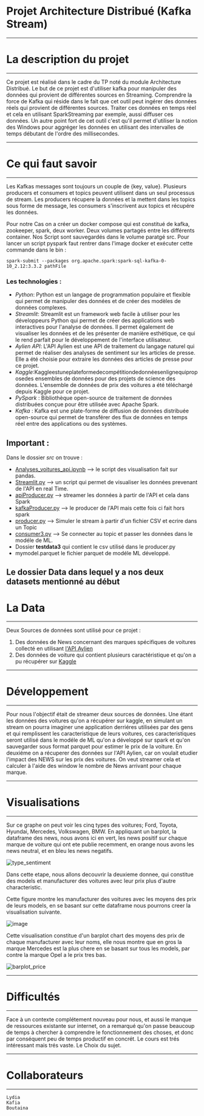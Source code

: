 # Projet Architecture Distribué (Kafka Stream)

---------------------------------------------------------------
# La description du projet
---------------------------------------------------------------
Ce projet est réalisé dans le cadre du TP noté du module Architecture Distribué.
Le but de ce projet est d'utiliser kafka pour manipuler des données qui provient de différentes sources en Streaming.
Comprendre la force de Kafka qui réside dans le fait que cet outil peut ingérer des données réels qui provient de différentes sources.
Traiter ces données en temps réel et cela en utilisant SparkStreaming par exemple, aussi diffuser ces données.
Un autre point fort de cet outil c'est qu'il permet d'utiliser la notion des Windows pour aggréger les données en utilisant des intervalles de temps débutant de l'ordre des millisecondes.

---------------------------------------------------------------
# Ce qui faut savoir
---------------------------------------------------------------
Les Kafkas messages sont toujours un couple de {key, value}.
Plusieurs producers et consumers et topics peuvent utilisent dans un seul processus de stream.
Les producers récupere la données et la mettent dans les topics sous forme de message, les consumers s'inscrivent aux topics et récupére les données.

Pour notre Cas on a créer un docker compose qui est constitué de kafka, zookeeper, spark, deux worker. Deux volumes partagés entre les différents container.
Nos Script sont sauvegardés dans le volume paratgé src. Pour lancer un script pyspark faut rentrer dans l'image docker et exécuter cette commande dans le bin  :
```
spark-submit --packages org.apache.spark:spark-sql-kafka-0-10_2.12:3.3.2 pathFile
```
### Les technologies :
- _Python_: Python est un langage de programmation populaire et flexible qui permet de manipuler des données et de créer des modèles de données complexes.
- _Streamlit_: Streamlit est un framework web facile à utiliser pour les développeurs Python qui permet de créer des applications web interactives pour l'analyse de données. Il permet également de visualiser les données et de les présenter de manière esthétique, ce qui le rend parfait pour le développement de l'interface utilisateur.
- _Aylien API_: L'API Aylien est une API de traitement du langage naturel qui permet de réaliser des analyses de sentiment sur les articles de presse. Elle a été choisie pour extraire les données des articles de presse pour ce projet.
- _Kaggle_:Kaggleestuneplateformedecompétitiondedonnéesenlignequiproposedes ensembles de données pour des projets de science des données. L'ensemble de données de prix des voitures a été téléchargé depuis Kaggle pour ce projet.
- _PySpark_ : Bibliothèque open-source de traitement de données distribuées conçue pour être utilisée avec Apache Spark.
- _Kafka_ : Kafka est une plate-forme de diffusion de données distribuée open-source qui permet de transférer des flux de données en temps réel entre des applications ou des systèmes.

## Important : 
Dans le dossier _src_ on trouve : 
- [Analyses_voitures_api.ipynb](https://github.com/LydiaOuam/arch_distribu-/blob/main/src/Analyses_voitures_api.ipynb) --> le script des visualisation fait sur pandas.
- [Streamlit.py](https://github.com/LydiaOuam/arch_distribu-/blob/main/src/Streamlit.py) --> un script qui permet de visualiser les données prevenant de l'API en real Time.
- [apiProducer.py](https://github.com/LydiaOuam/arch_distribu-/blob/main/src/apiProducer.py) --> streamer les données à partir de l'API et cela dans Spark
- [kafkaProducer.py](https://github.com/LydiaOuam/arch_distribu-/blob/main/src/kafkaProducer.py) --> le producer de l'API mais cette fois ci fait hors spark
- [producer.py](https://github.com/LydiaOuam/arch_distribu-/blob/main/src/producer.py) --> Simuler le stream à partir d'un fichier CSV et ecrire dans un Topic
- [consumer3.py](https://github.com/LydiaOuam/arch_distribu-/blob/main/src/consumer3.py) --> Se connecter au topic et passer les données dans le modéle de ML.
- Dossier __testdata3__ qui contient le csv utilisé dans le producer.py
- mymodel.parquet le fichier parquet de modéle ML développé.

Le dossier Data dans lequel y a nos deux datasets mentionné au début
---------------------------------------------------------------
# La Data
---------------------------------------------------------------
Deux Sources de données sont utilisé pour ce projet : 
1. Des données de News concernant des marques spécifiques de voitures collecté en utilisant [l'API Aylien](https://aylien.com)
3. Des données de voiture qui contient plusieurs caractéristique et qu'on a pu récupérer sur [Kaggle](https://www.kaggle.com/datasets/adityadesai13/used-car-dataset-ford-and-mercedes)



---------------------------------------------------------------
# Développement
---------------------------------------------------------------
Pour nous l'objectif était de streamer deux sources de données.
Une étant les données des voitures qu'on a récupérer sur kaggle, en simulant un stream on pourra imaginer une
application derriéres utilisées par des gens et qui remplissent les caracteristique de leurs voitures,
ces caracteristiques seront utilisé dans le
modéle de ML qu'on a développé sur spark et qu'on sauvegarder sous format parquet pour estimer le prix de la voiture.
En deuxiéme on a récuperer des données sur l'API Aylien, car on voulait etudier l'impact des NEWS sur les prix des voitures.
On veut streamer cela et calculer à l'aide des window le nombre de News arrivant pour chaque marque.

---------------------------------------------------------------
# Visualisations
---------------------------------------------------------------
Sur ce graphe on peut voir les cinq types des voitures; Ford, Toyota, Hyundai, Mercedes, Volkswagen, BMW. En appliquant un barplot, la dataframe des news, nous avons ici en vert, les news positif sur chaque marque de voiture qui ont ete publie recemment, en orange nous avons les news neutral, et en bleu les news negatifs.


![type_sentiment](https://user-images.githubusercontent.com/92854230/230239363-e4f3a1e5-121c-4a4b-80eb-af6690eed00a.png)


Dans cette etape, nous allons decouvrir la deuxieme donnee, qui constitue des models et manufacturer des voitures avec leur prix plus d'autre characteristic. 


Cette figure montre les manufacturer des voitures avec les moyens des prix de leurs models, en se basant sur cette dataframe nous pourrons creer la visualisation suivante.

![image](https://user-images.githubusercontent.com/92854230/230239613-da32bcc4-dc02-4a14-9a83-c07ec7c9c54a.png)

Cette visualisation constitue d'un barplot chart des moyens des prix de chaque manufacturer avec leur noms, elle nous montre que en gros la marque Mercedes est la plus chere en se basant sur tous les models, par contre la marque Opel a le prix tres bas.


![barplot_price](https://user-images.githubusercontent.com/92854230/230239433-5398b699-d6dc-487e-b24f-8ee5d209e911.png)


---------------------------------------------------------------
# Difficultés
---------------------------------------------------------------

Face à un contexte complétement nouveau pour nous, et aussi le manque de ressources existante sur internet, on a remarqué qu'on passe beaucoup de temps à chercher à comprendre le fonctionnement des choses, et donc par conséquent peu de temps productif en concrét.
Le cours est trés intéressant mais trés vaste. 
Le Choix du sujet.

---------------------------------------------------------------
# Collaborateurs
---------------------------------------------------------------
    Lydia 
    Kafia 
    Boutaina 
    
